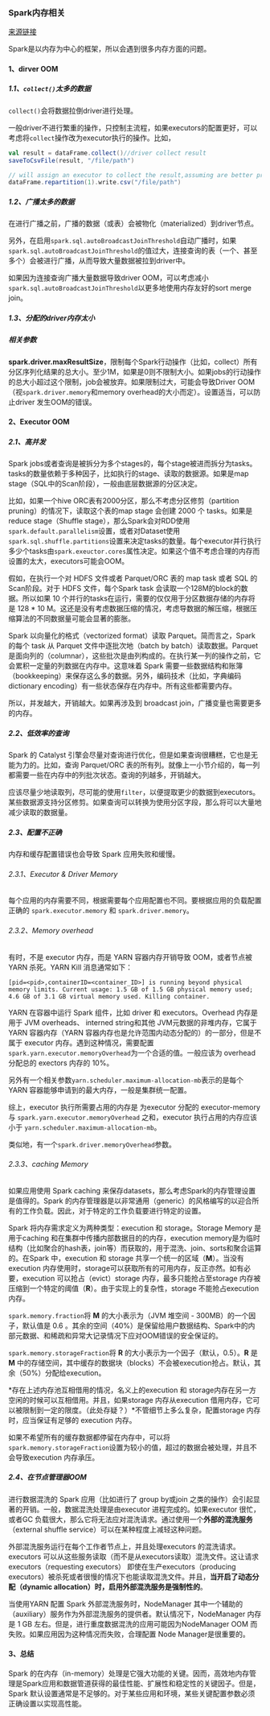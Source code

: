 ### Spark内存相关

[来源链接](https://www.unraveldata.com/common-reasons-spark-applications-slow-fail-part-1/)

Spark是以内存为中心的框架，所以会遇到很多内存方面的问题。

#### 1、dirver OOM

##### 1.1、`collect()`太多的数据

`collect()`会将数据拉倒driver进行处理。

一般driver不进行繁重的操作，只控制主流程，如果executors的配置更好，可以考虑将`collect`操作改为executor执行的操作。比如，

```scala
val result = dataFrame.collect()//driver collect result
saveToCsvFile(result, "/file/path")

// will assign an executor to collect the result,assuming are better provisioned.
dataFrame.repartition(1).write.csv("/file/path")
```

##### 1.2、广播太多的数据

在进行广播之前，广播的数据（或表）会被物化（materialized）到driver节点。

另外，在启用`spark.sql.autoBroadcastJoinThreshold`自动广播时，如果`spark.sql.autoBroadcastJoinThreshold`的值过大，连接查询的表（一个、甚至多个）会被进行广播，从而导致大量数据被拉到driver中。

如果因为连接查询广播大量数据导致driver OOM，可以考虑减小`spark.sql.autoBroadcastJoinThreshold`以更多地使用内存友好的sort merge join。

##### 1.3、分配的driver内存太小

##### 相关参数

**spark.driver.maxResultSize**，限制每个Spark行动操作（比如，collect）所有分区序列化结果的总大小。至少1M，如果是0则不限制大小。如果jobs的行动操作的总大小超过这个限制，job会被放弃。如果限制过大，可能会导致Driver OOM（视`spark.driver.memory`和memory overhead的大小而定）。设置适当，可以防止driver 发生OOM的错误。

#### 2、Executor OOM

##### 2.1、高并发

Spark jobs或者查询是被拆分为多个stages的，每个stage被进而拆分为tasks。tasks的数量依赖于多种因子，比如执行的stage、读取的数据源。如果是map stage（SQL中的Scan阶段），一般由底层数据源的分区决定。

比如，如果一个hive ORC表有2000分区，那么不考虑分区修剪（partition pruning）的情况下，读取这个表的map stage 会创建 2000 个 tasks。如果是reduce stage（Shuffle stage），那么Spark会对RDD使用`spark.default.parallelism`设置，或者对Dataset使用`spark.sql.shuffle.partitions`设置来决定tasks的数量。每个executor并行执行多少个tasks由`spark.exeuctor.cores`属性决定。如果这个值不考虑合理的内存而设置的太大，executors可能会OOM。

假如，在执行一个对 HDFS 文件或者 Parquet/ORC 表的 map task 或者 SQL 的Scan阶段。对于 HDFS 文件，每个Spark task 会读取一个128M的block的数据。所以如果 10 个并行的tasks在运行，需要的仅仅用于分区数据存储的内存将是 128 * 10 M。这还是没有考虑数据压缩的情况，考虑导数据的解压缩，根据压缩算法的不同数据量可能会显著的膨胀。

Spark 以向量化的格式（vectorized format）读取 Parquet。简而言之，Spark 的每个 task 从 Parquet 文件中逐批次地（batch by batch）读取数据。Parquet 是面向列的（columnar），这些批次是由列构成的。在执行某一列的操作之前，它会累积一定量的列数据在内存中。这意味着 Spark 需要一些数据结构和账簿（bookkeeping）来保存这么多的数据。另外，编码技术（比如，字典编码dictionary encoding）有一些状态保存在内存中。所有这些都需要内存。

所以，并发越大，开销越大。如果再涉及到 broadcast join，广播变量也需要更多的内存。

##### 2.2、低效率的查询

Spark 的 Catalyst 引擎会尽量对查询进行优化，但是如果查询很糟糕，它也是无能为力的。比如，查询 Parquet/ORC 表的所有列。就像上一小节介绍的，每一列都需要一些在内存中的列批次状态。查询的列越多，开销越大。

应该尽量少地读取列，尽可能的使用`filter`，以便提取更少的数据到executors。某些数据源支持分区修剪。如果查询可以转换为使用分区字段，那么将可以大量地减少读取的数据量。

##### 2.3、配置不正确

内存和缓存配置错误也会导致 Spark 应用失败和缓慢。

###### 2.3.1、Executor & Driver Memory

每个应用的内存需要不同，根据需要每个应用配置也不同。要根据应用的负载配置正确的 `spark.executor.memory` 和 `spark.driver.memory`。

###### 2.3.2、Memory overhead

有时，不是 executor 内存，而是 YARN 容器内存开销导致 OOM，或者节点被 YARN 杀死。YARN Kill 消息通常如下：

```
[pid=<pid>,containerID=<container_ID>] is running beyond physical memory limits. Current usage: 1.5 GB of 1.5 GB physical memory used; 4.6 GB of 3.1 GB virtual memory used. Killing container.
```

YARN 在容器中运行 Spark 组件，比如 driver 和 executors。Overhead 内存是用于 JVM overheads、 interned string和其他 JVM元数据的非堆内存，它属于YARN 容器内存（YARN 容器内存也是允许范围内动态分配的）的一部分，但是不属于 executor 内存。遇到这种情况，需要配置`spark.yarn.executor.memoryOverhead`为一个合适的值。一般应该为 overhead 分配总的 exectors 内存的 10%。

另外有一个相关参数`yarn.scheduler.maximum-allocation-mb`表示的是每个 YARN 容器能够申请到的最大内存，一般是集群统一配置。

综上，executor 执行所需要占用的内存是 为executor 分配的 executor-memory 与 `spark.yarn.executor.memoryOverhead` 之和，executor 执行占用的内存应该小于 `yarn.scheduler.maximum-allocation-mb`。

类似地，有一个`spark.driver.memoryOverhead`参数。

###### 2.3.3、caching Memory

如果应用使用 Spark caching 来保存datasets，那么考虑Spark的内存管理设置是值得的。Spark 的内存管理器是以非常通用（generic）的风格编写的以迎合所有的工作负载。因此，对于特定的工作负载要进行特定的设置。

Spark 将内存需求定义为两种类型：execution 和 storage。Storage Memory 是用于caching 和在集群中传播内部数据目的的内存，execution memory是为临时结构（比如聚合的hash表，join等）而获取的，用于混洗、join、sorts和聚合运算的。在Spark 中，execution 和 storage 共享一个统一的区域（**M**）。当没有 execution 内存使用时，storage可以获取所有的可用内存，反正亦然。如有必要，execution 可以抢占（evict）storage 内存，最多只能抢占至storage 内存被压缩到一个特定的阈值（**R**）。由于实现上的复杂性，storage 不能抢占execution 内存。

`spark.memory.fraction`将 **M** 的大小表示为（JVM 堆空间 - 300MB）的一个因子，默认值是 0.6 。其余的空间（40%）是保留给用户数据结构、Spark中的内部元数据、和稀疏和异常大记录情况下应对OOM错误的安全保证的。

`spark.memory.storageFraction`将 **R** 的大小表示为一个因子（默认，0.5）。**R** 是 **M** 中的存储空间，其中缓存的数据块（blocks）不会被execution抢占。默认，其余（50%）分配给execution。

*存在上述内存池互相借用的情况，名义上的execution 和 storage内存在另一方空闲的时候可以互相借用。并且，如果storage 内存从execution 借用内存，它可以被限制到一定的限度。（此处存疑？）*不管细节上多么复杂，配置storage 内存时，应当保证有足够的 execution 内存。

如果不希望所有的缓存数据都停留在内存中，可以将`spark.memory.storageFraction`设置为较小的值，超过的数据会被处理，并且不会导致execution 内存承压。

##### 2.4、在节点管理器OOM

进行数据混洗的 Spark 应用（比如进行了 group by或join 之类的操作）会引起显著的开销。一般，数据混洗处理是由executor 进程完成的。如果executor 很忙，或者GC 负载很大，那么它将无法应对混洗请求。通过使用一个**外部的混洗服务**（external shuffle service）可以在某种程度上减轻这种问题。

外部混洗服务运行在每个工作者节点上，并且处理executors 的混洗请求。executors 可以从这些服务读取（而不是从executors读取）混洗文件。这让请求executors（requesting executors） 即使在生产executors（producing executors）被杀死或者很慢的情况下也能读取混洗文件。并且，**当开启了动态分配（dynamic allocation）时，启用外部混洗服务是强制性的**。

当使用YARN 配置 Spark 外部混洗服务时，NodeManager 其中一个辅助的（auxiliary）服务作为外部混洗服务的提供者。默认情况下，NodeManager 内存是 1 GB 左右。但是，进行重度数据混洗的应用可能因为NodeManager OOM 而失败。如果应用因为这种情况而失败，合理配置 Node Manager是很重要的。

#### 3、总结

Spark 的在内存（in-memory）处理是它强大功能的关键。因而，高效地内存管理是Spark应用和数据管道获得的最佳性能、扩展性和稳定性的关键因子。但是，Spark 默认设置通常是不足够的。对于某些应用和环境，某些关键配置参数必须正确设置以实现高性能。